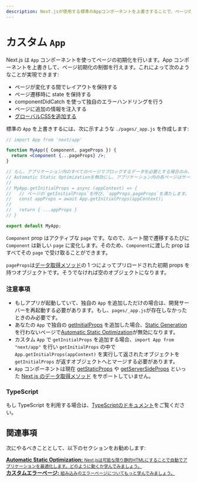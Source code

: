 ```yaml
---
description: Next.jsが使用する標準のAppコンポーネントを上書きすることで、ページの初期化を制御し、すべてのページで存在するレイアウトを追加します。
---
```


# カスタム `App`

Next.js は `App` コンポーネントを使ってページの初期化を行います。App コンポーネントを上書きして、ページ初期化の制御を行えます。これによって次のようなことが実現できます:

- ページが変化する間でレイアウトを保持する
- ページ遷移時に state を保持する
- componentDidCatch を使って独自のエラーハンドリングを行う
- ページに追加の情報を注入する
- [グローバルCSSを追加する](/docs/basic-features/built-in-css-support#adding-a-global-stylesheet)

標準の `App` を上書きするには、次に示すような `./pages/_app.js` を作成します:

```jsx
// import App from 'next/app'

function MyApp({ Component, pageProps }) {
  return <Component {...pageProps} />;
}

// もし、アプリケーション内のすべてのページでブロックするデータを必要とする場合のみ、このメソッドのコメントを外してください。
// Automatic Static Optimizationを無効にし、アプリケーション内の各ページはサーバーサイドでレンダリングされます。
//
// MyApp.getInitialProps = async (appContext) => {
//   // ページの`getInitialProps`を呼び、`appProps.pageProps`を満たします。
//   const appProps = await App.getInitialProps(appContext);
//
//   return { ...appProps }
// }

export default MyApp;
```

`Component` prop はアクティブな `page` です。なので、ルート間で遷移するたびに `Component` は新しい `page` に変化します。そのため、`Component`に渡した prop はすべてその `page` で受け取ることができます。

`pageProps`は[データ取得メソッド](/docs/basic-features/data-fetching/overview.md)の 1 つによってプリロードされた初期 props を持つオブジェクトです。そうでなければ空のオブジェクトになります。

### 注意事項

- もしアプリが起動していて、独自の `App` を追加しただけの場合は、開発サーバーを再起動する必要があります。もし、`pages/_app.js`が存在しなかったときのみ必要です。
- あなたの `App` で独自の [getInitialProps](/docs/api-reference/data-fetching/get-initial-props.md) を追加した場合、[Static Generation](/docs/basic-features/data-fetching/get-static-props.md)を行わないページで[Automatic Static Optimization](/docs/advanced-features/automatic-static-optimization.md)が無効になります。
- カスタム `App` で `getInitialProps` を追加する場合、`import App from "next/app"` を行い `getInitialProps` の中で `App.getInitialProps(appContext)` を実行して返されたオブジェクトを `getInitialProps` が返すオブジェクトへとマージする必要があります。
- `App` コンポーネントは現在 [getStaticProps](/docs/basic-features/data-fetching/get-static-props.md) や [getServerSideProps](y/docs/basic-features/data-fetching/get-server-side-props.md) といった [Next.js のデータ取得メソッド](/docs/basic-features/data-fetching/overview.md) をサポートしていません。

### TypeScript

もし TypeScript を利用する場合は、[TypeScriptのドキュメント](/docs/basic-features/typescript#custom-app)をご覧ください。

## 関連事項

次にやるべきこととして、以下のセクションをお勧めします:

<div class="card">
  <a href="/docs/advanced-features/automatic-static-optimization.md">
    <b>Automatic Static Optimization:</b>
    <small>Next.jsは可能な限り静的HTMLにすることで自動でアプリケーションを最適化します。どのように動くか学んでみましょう。</small>
  </a>
</div>

<div class="card">
  <a href="/docs/advanced-features/custom-error-page.md">
    <b>カスタムエラーページ:</b>
    <small>組み込みのエラーページについてもっと学んでみましょう。</small>
  </a>
</div>
